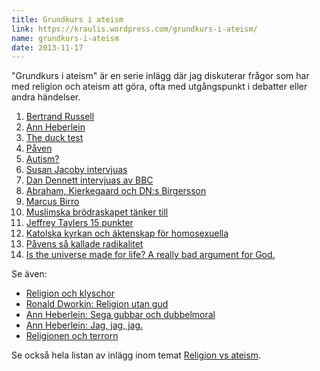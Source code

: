 ```yaml
---
title: Grundkurs i ateism
link: https://kraulis.wordpress.com/grundkurs-i-ateism/
name: grundkurs-i-ateism
date: 2013-11-17
---
```

"Grundkurs i ateism" är en serie inlägg där jag diskuterar frågor som har med religion och ateism att göra, ofta med utgångspunkt i debatter eller andra händelser.

1. [Bertrand Russell](/posts/)
2. [Ann Heberlein](/posts/)
3. [The duck test](/posts/)
4. [Påven](/posts/)
5. [Autism?](/posts/)
6. [Susan Jacoby intervjuas](/posts/)
7. [Dan Dennett intervjuas av BBC](/posts/)
8. [Abraham, Kierkegaard och DN:s Birgersson](/posts/)
9. [Marcus Birro](/posts/)
10. [Muslimska brödraskapet tänker till](/posts/)
11. [Jeffrey Taylers 15 punkter](/posts/)
12. [Katolska kyrkan och äktenskap för homosexuella](/posts/)
13. [Påvens så kallade radikalitet](/posts/)
14. [Is the universe made for life? A really bad argument for God.](/posts/)

Se även:

- [Religion och klyschor](/posts/)
- [Ronald Dworkin: Religion utan gud](/posts/)
- [Ann Heberlein: Sega gubbar och dubbelmoral](/posts/)
- [Ann Heberlein: Jag, jag, jag.](/posts/)
- [Religionen och terrorn](/posts/)

Se också hela listan av inlägg inom temat [Religion vs ateism](/posts/).

